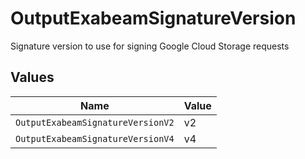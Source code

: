 # OutputExabeamSignatureVersion

Signature version to use for signing Google Cloud Storage requests


## Values

| Name                              | Value                             |
| --------------------------------- | --------------------------------- |
| `OutputExabeamSignatureVersionV2` | v2                                |
| `OutputExabeamSignatureVersionV4` | v4                                |
